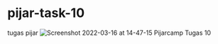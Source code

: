 # pijar-task-10
tugas pijar
![Screenshot 2022-03-16 at 14-47-15 Pijarcamp Tugas 10](https://user-images.githubusercontent.com/20143786/158532469-7a725f22-9818-4dd6-b678-db69682b239b.png)
